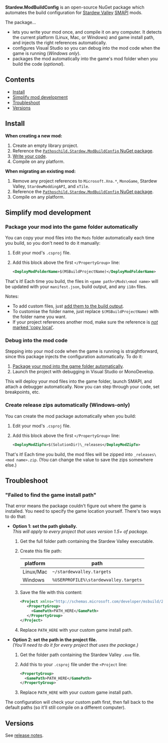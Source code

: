 ﻿**Stardew.ModBuildConfig** is an open-source NuGet package which automates the build configuration
for [Stardew Valley](http://stardewvalley.net/) [SMAPI](https://github.com/Pathoschild/SMAPI) mods.

The package...

* lets you write your mod once, and compile it on any computer. It detects the current platform
  (Linux, Mac, or Windows) and game install path, and injects the right references automatically.
* configures Visual Studio so you can debug into the mod code when the game is running (_Windows
  only_).
* packages the mod automatically into the game's mod folder when you build the code (_optional_).

## Contents
* [Install](#install)
* [Simplify mod development](#simplify-mod-development)
* [Troubleshoot](#troubleshoot)
* [Versions](#versions)

## Install
**When creating a new mod:**

1. Create an empty library project.
2. Reference the [`Pathoschild.Stardew.ModBuildConfig` NuGet package](https://www.nuget.org/packages/Pathoschild.Stardew.ModBuildConfig).
3. [Write your code](http://canimod.com/guides/creating-a-smapi-mod).
4. Compile on any platform.

**When migrating an existing mod:**

1. Remove any project references to `Microsoft.Xna.*`, `MonoGame`, Stardew Valley,
   `StardewModdingAPI`, and `xTile`.
2. Reference the [`Pathoschild.Stardew.ModBuildConfig` NuGet package](https://www.nuget.org/packages/Pathoschild.Stardew.ModBuildConfig).
3. Compile on any platform.

## Simplify mod development
### Package your mod into the game folder automatically
You can copy your mod files into the `Mods` folder automatically each time you build, so you don't
need to do it manually:

1. Edit your mod's `.csproj` file.
2. Add this block above the first `</PropertyGroup>` line:

     ```xml
     <DeployModFolderName>$(MSBuildProjectName)</DeployModFolderName>
     ```

That's it! Each time you build, the files in `<game path>\Mods\<mod name>` will be updated with
your `manifest.json`, build output, and any `i18n` files.

Notes:
* To add custom files, just [add them to the build output](https://stackoverflow.com/a/10828462/262123).
* To customise the folder name, just replace `$(MSBuildProjectName)` with the folder name you want.
* If your project references another mod, make sure the reference is [_not_ marked 'copy local'](https://msdn.microsoft.com/en-us/library/t1zz5y8c(v=vs.100).aspx).

### Debug into the mod code
Stepping into your mod code when the game is running is straightforward, since this package injects
the configuration automatically. To do it:

1. [Package your mod into the game folder automatically](#package-your-mod-into-the-game-folder-automatically).
2. Launch the project with debugging in Visual Studio or MonoDevelop.

This will deploy your mod files into the game folder, launch SMAPI, and attach a debugger
automatically. Now you can step through your code, set breakpoints, etc.

### Create release zips automatically (Windows-only)
You can create the mod package automatically when you build:

1. Edit your mod's `.csproj` file.
2. Add this block above the first `</PropertyGroup>` line:

     ```xml
     <DeployModZipTo>$(SolutionDir)\_releases</DeployModZipTo>
     ```

That's it! Each time you build, the mod files will be zipped into `_releases\<mod name>.zip`. (You
can change the value to save the zips somewhere else.)

## Troubleshoot
### "Failed to find the game install path"
That error means the package couldn't figure out where the game is installed. You need to specify
the game location yourself. There's two ways to do that:

* **Option 1: set the path globally.**  
  _This will apply to every project that uses version 1.5+ of package._

  1. Get the full folder path containing the Stardew Valley executable.
  2. Create this file path:
  
     platform  | path
     --------- | ----
     Linux/Mac | `~/stardewvalley.targets`
     Windows   | `%USERPROFILE%\stardewvalley.targets`

  3. Save the file with this content:

     ```xml
     <Project xmlns="http://schemas.microsoft.com/developer/msbuild/2003">
        <PropertyGroup>
          <GamePath>PATH_HERE</GamePath>
        </PropertyGroup>
     </Project>
     ```

  4. Replace `PATH_HERE` with your custom game install path.

* **Option 2: set the path in the project file.**  
  _(You'll need to do it for every project that uses the package.)_
  1. Get the folder path containing the Stardew Valley `.exe` file.
  2. Add this to your `.csproj` file under the `<Project` line:

     ```xml
     <PropertyGroup>
       <GamePath>PATH_HERE</GamePath>
     </PropertyGroup>
     ```

  3. Replace `PATH_HERE` with your custom game install path.

The configuration will check your custom path first, then fall back to the default paths (so it'll
still compile on a different computer).

## Versions
See [release notes](release-notes.md).
